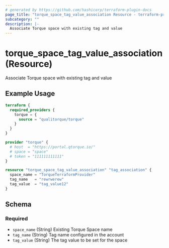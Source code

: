 ```yaml
---
# generated by https://github.com/hashicorp/terraform-plugin-docs
page_title: "torque_space_tag_value_association Resource - terraform-provider-torque"
subcategory: ""
description: |-
  Associate Torque space with existing tag and value
---
```


# torque_space_tag_value_association (Resource)

Associate Torque space with existing tag and value

## Example Usage

```terraform
terraform {
  required_providers {
    torque = {
      source = "qualitorque/torque"
    }
  }
}

provider "torque" {
  # host  = "https://portal.qtorque.io/"
  # space = "space"
  # token = "111111111111"
}

resource "torque_space_tag_value_association" "tag_association" {
  space_name = "TorqueTerraformProvider"
  tag_name   = "rewrwerew"
  tag_value  = "tag_value12"
}
```

<!-- schema generated by tfplugindocs -->
## Schema

### Required

- `space_name` (String) Existing Torque Space name
- `tag_name` (String) Tag name configured in the account
- `tag_value` (String) The tag value to be set for the space
